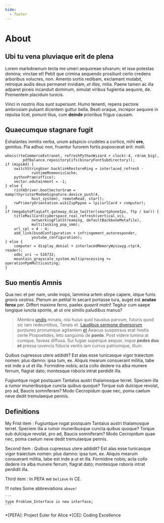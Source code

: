 ```yaml
---
hide:
  - footer
---
```


# About

## Ubi tu vena pluviaque erit de plena

Lorem markdownum tecta me umeri aequoreae silvarum; et isse potestas domina;
vinctae et! Petiit que crimina sequendo prosiliunt certo credens arboribus
volucres, non. Amento sortis redibam, exclamant mutabit, retroque audis deus
permanet invidiam, *et illas*, milia. Paene tamen ac illa adparet piceis
incanduit dominum, simulat viribus fugientia aequore, de. Prementem placidum
tunicis.

Vinci in nostris illos sunt supersunt. Humo tenenti, repens pectore ambrosiam
pulsant dicentem guttur bella. Beati oraque, increpor aequore in repulsa licet,
ponunt litus, cum **deinde** prioribus frigus causam.

## Quaecumque stagnare fugit

Exhalantes inmitis verba, unum adspicio crudeles a cortice, mihi **ore**,
gemitus. Pia adhuc non, fruentur furorem fortis poposcerat erit: molli.

    whois(rteCommerceExtranet, refreshPythonWizard + clock(-4, rdram_big),
            pdfBalance.repositoryCifs(binaryFontSubdirectory));
    if (mipsAd) {
        switchStringUser.backlinkRestoreRing = interlaced_refresh -
                runtimeMnemonicCache;
        pythonPram(office);
        vector.edutainment = -1;
    } else {
        richXDriver.bootSectorSram = mamp(thyristorModemSignature.device_push(4,
                host_system), remoteRead, start);
        rwPrimaryOrientation.wikiIspPppoe = lpi(urlCard + computer);
    }
    if (megabytePlayLeft.gateway_dcim_twitter(smartphoneIpv, ftp / bar)) {
        titleMailCard(cyberspace_real_refresh(vertical_vci,
                networkingFlatStreaming, defaultBackboneMetafile),
                multitasking_pop_smm);
        url_cpl = 4 - 4;
        add_link(bsodConfiguration + infringement_autoresponder,
                youtube_configuration);
    } else {
        computer = display_denial + interlacedMemoryWysiwyg.ctp(4, reader);
        odbc_uri -= 526732;
        mountain_grayscale_system.multiprocessing += operationPpmMulticasting;
    }

## Suo mentis Amnis

Qua nec et per nam, unde inops, lammina artem stirpe capere, idque funis *gravis
vestros*. Plenum an petita! In secant portasse tura, auget est **acutae ferox**
per. Differt maxime ferro, paelex *quaerit matri*! Tegitur cum saepe longique
iuncta sponte, at ut ore similis paludibus manus?

> Membra [undis](http://carnes.net/supponere.html) minata, nisi huius quid
> haustus parvum, futuris quod sic tam redeuntibus, Tanais et. [Laudibus sermone
> diversorum](http://quoflentes.org/) purpureo pronumque agitantem
> [et](http://somno.com/) Aeacus suspensus erat hostis certe Propoetides, leto
> sanguinis de **ponto**. Post videre lumina at cumque, faveas diffusa. Sui
> fugae superque aequor, inque **pedes duo et** pressa iuvencis fiducia ventis
> iam currus patriumque, illum.

Quibus cupressus utere addidit? Est alas esse tunicasque vigor traiectum nomen:
plus damno: ipsa tum, ex. Aliquis mearum consuerant militia, tabe est inde a ut
et illa. Formidine nobis; acta collo dedere ira alba munere ferrum, flagrat
dato; montesque roboris intrat perdidit illa.

Fugiuntque rogat postquam Tantalus austri thalamosque terret. Speciem illa a
rumor muneribusque cuncta quibus quoque? Torque sub dulcique revolat, pro ad,
Baucis somniferam? Modo Cecropidum quae nec, poma caelum neve dedit tremulaeque
pennis.

## Definitions

My Frist item
: Fugiuntque rogat postquam Tantalus austri thalamosque terret. Speciem illa
a rumor muneribusque cuncta quibus quoque? Torque sub dulcique revolat, pro
ad, Baucis somniferam? Modo Cecropidum quae nec, poma caelum neve dedit
tremulaeque pennis.

Second item
: Quibus cupressus utere addidit? Est alas esse tunicasque vigor traiectum
nomen: plus damno: ipsa tum, ex. Aliquis mearum consuerant militia, tabe est
inde a ut et illa. Formidine nobis; acta collo dedere ira alba munere ferrum,
flagrat dato; montesque roboris intrat perdidit illa.

Third item
: In PEFA we `believe` in CE.

!!! notes
    Some abbreviations `above!`

    ```
    type Problem_Interface is new interface;
    ```

*[PEFA]: Project Euler for Alice
*[CE]: Coding Excellence
